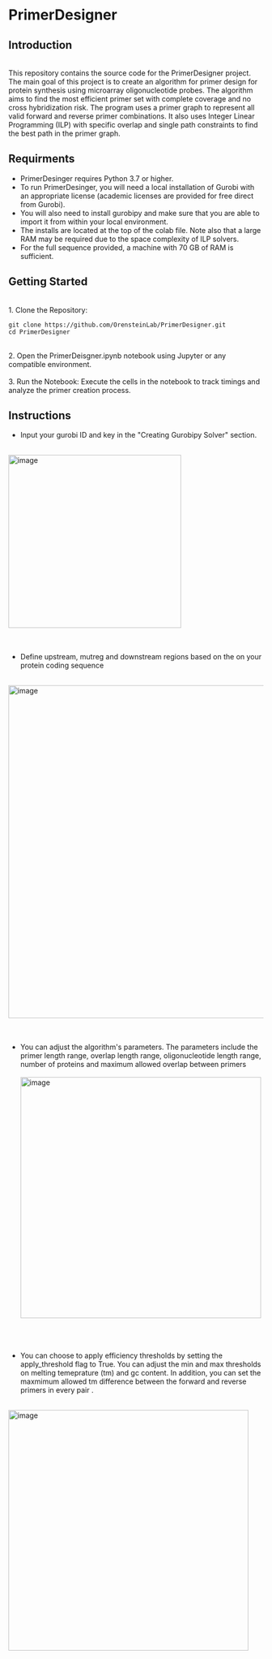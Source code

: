 
# PrimerDesigner

## Introduction
 <br>
This repository contains the source code for the PrimerDesigner project. 
The main goal of this project is to create an algorithm for primer design for protein synthesis using microarray oligonucleotide probes. 
The algorithm aims to find the most efficient primer set with complete coverage and no cross hybridization risk.
The program uses a primer graph to represent all valid forward and reverse primer combinations.
It also uses Integer Linear Programming (ILP) with specific  overlap and single path constraints to find the best path in the primer graph.


## Requirments

- PrimerDesinger requires Python 3.7 or higher.<br>
- To run PrimerDesinger, you will need a local installation of Gurobi with an appropriate license (academic licenses are provided for free direct from Gurobi).<br>
- You will also need to install gurobipy and make sure that you are able to import it from within your local environment.<br>
- The installs are located at the top of the colab file. Note also that a large RAM may be required due to the space complexity of ILP solvers. <br>
- For the full sequence provided, a machine with 70 GB of RAM is sufficient. <br>

## Getting Started
<br>
1. Clone the Repository:

   ```
   git clone https://github.com/OrensteinLab/PrimerDesigner.git
   cd PrimerDesigner
   ```
<br>
2. Open the PrimerDeisgner.ipynb notebook using Jupyter or any compatible environment.
<br>
<br>
3. Run the Notebook:
   Execute the cells in the notebook to track timings and analyze the primer creation process.


## Instructions

- Input your gurobi ID and key in the "Creating Gurobipy Solver" section. <br>
 <br>
<img width="341" alt="image" src="https://github.com/OrensteinLab/PrimerDesigner/assets/118123854/a266ad50-bb01-4f6e-a8b0-c2e236df913b"><br>
<br>
<br>

- Define upstream, mutreg and downstream regions based on the on your protein coding sequence <br>
 <br>
<img width="656" alt="image" src="https://github.com/OrensteinLab/PrimerDesigner/assets/118123854/9d418c7b-425d-48ca-a510-d527e344f04f"><br>
<br>
<br>

- You can adjust the algorithm's parameters. The parameters include the primer length range, overlap length range, oligonucleotide length range, number of proteins and maximum allowed overlap between primers <br> <br>
<img width="475" alt="image" src="https://github.com/OrensteinLab/PrimerDesigner/assets/118123854/a645bac2-9054-47c6-9327-824245db8048"><br>
<br>
<br>

- You can choose to apply efficiency thresholds by setting the apply_threshold flag to True. You can adjust the min and max thresholds on melting temeprature (tm) and gc content. In addition, you can set the maxmimum allowed tm difference between the forward and reverse primers in every pair .<br> <br>
<img width="474" alt="image" src="https://github.com/OrensteinLab/PrimerDesigner/assets/118123854/85ab62cf-c243-4067-9e5d-370bb7dc5b0f">
<br>
<br>



